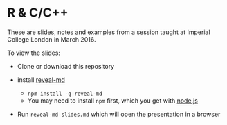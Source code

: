 # R & C/C++

These are slides, notes and examples from a session taught at Imperial College London in March 2016.

To view the slides:

* Clone or download this repository
* install [reveal-md](https://github.com/webpro/reveal-md)

  - `npm install -g reveal-md`
  - You may need to install `npm` first, which you get with [node.js](https://nodejs.org/en/)

* Run `reveal-md slides.md` which will open the presentation in a browser
